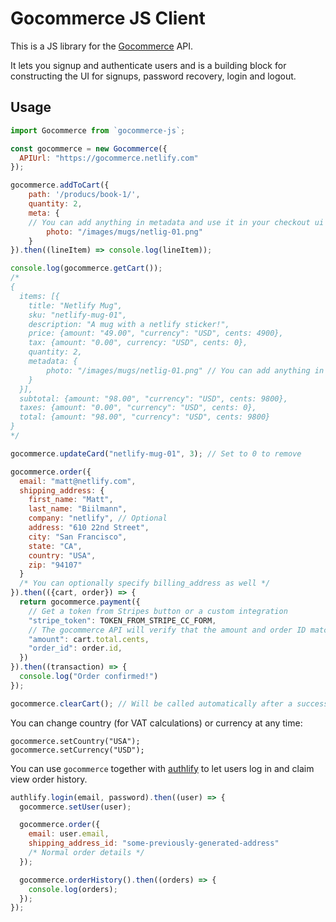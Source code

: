 # Gocommerce JS Client

This is a JS library for the [Gocommerce](https://github.com/netlify/gocommerce) API.

It lets you signup and authenticate users and is a building block for constructing
the UI for signups, password recovery, login and logout.

## Usage

```js
import Gocommerce from `gocommerce-js`;

const gocommerce = new Gocommerce({
  APIUrl: "https://gocommerce.netlify.com"
});

gocommerce.addToCart({
	path: '/producs/book-1/',
	quantity: 2,
	meta: {
    // You can add anything in metadata and use it in your checkout ui
		photo: "/images/mugs/netlig-01.png"
	}
}).then((lineItem) => console.log(lineItem));

console.log(gocommerce.getCart());
/*
{
  items: [{
  	title: "Netlify Mug",
  	sku: "netlify-mug-01",
  	description: "A mug with a netlify sticker!",
  	price: {amount: "49.00", "currency": "USD", cents: 4900},
    tax: {amount: "0.00", currency: "USD", cents: 0},
  	quantity: 2,
  	metadata: {
  		photo: "/images/mugs/netlig-01.png" // You can add anything in metadata
  	}
  }],
  subtotal: {amount: "98.00", "currency": "USD", cents: 9800},
  taxes: {amount: "0.00", "currency": "USD", cents: 0},
  total: {amount: "98.00", "currency": "USD", cents: 9800}
}
*/

gocommerce.updateCard("netlify-mug-01", 3); // Set to 0 to remove

gocommerce.order({
  email: "matt@netlify.com",
  shipping_address: {
    first_name: "Matt",
    last_name: "Biilmann",
    company: "netlify", // Optional
    address: "610 22nd Street",
    city: "San Francisco",
    state: "CA",
    country: "USA",
    zip: "94107"
  }
  /* You can optionally specify billing_address as well */
}).then(({cart, order}) => {
  return gocommerce.payment({
    // Get a token from Stripes button or a custom integration
    "stripe_token": TOKEN_FROM_STRIPE_CC_FORM,
    // The gocommerce API will verify that the amount and order ID match
    "amount": cart.total.cents,
    "order_id": order.id,
  })
}).then((transaction) => {
  console.log("Order confirmed!")
});

gocommerce.clearCart(); // Will be called automatically after a successful order
```

You can change country (for VAT calculations) or currency at any time:

```
gocommerce.setCountry("USA");
gocommerce.setCurrency("USD");
```

You can use `gocommerce` together with [authlify](https://github.com/netlify/authlify) to let users log in and claim view order history.

```js
authlify.login(email, password).then((user) => {
  gocommerce.setUser(user);

  gocommerce.order({
    email: user.email,
    shipping_address_id: "some-previously-generated-address"
    /* Normal order details */
  });

  gocommerce.orderHistory().then((orders) => {
    console.log(orders);
  });
});
```
